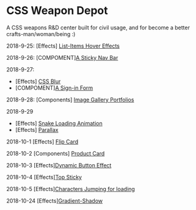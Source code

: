 # CSS Weapon Depot
A CSS weapons R&D center built for civil usage, and for become a better crafts-man/woman/being :)

2018-9-25: [Effects] [List-Items Hover Effects](/Effects/List_Items_Hover/)

2018-9-26: [COMPOMENT][A Sticky Nav Bar](/Components/StickNavBar/)

2018-9-27:  
- [Effects] [CSS Blur](/Effects/CSS-Blur/)
- [COMPOMENT][A Sign-in Form](/Components/SigninForm/)         

2018-9-28: [Components] [Image Gallery Portfolios](/Components/Portfolios/)

2018-9-29 
- [Effects] [Snake Loading Animation](/Effects/Snake_Loading/)
- [Effects] [Parallax](/Effects/Parallax/)



2018-10-1 [Effects] [Flip Card](/Effects/Flip_Card/)

2018-10-2 [Components] [Product Card](/Components/ProductCard/)

2018-10-3 [Effects][Dynamic Button Effect](/Effects/Dynamic_Button_Effect/)

2018-10-4 [Effects][Top Sticky](/Effects/Top-Sticky-Effect/)

2018-10-5 [Effects][Characters Jumping for loading](/Effects/Jumping-Effects/)

2018-10-24 [Effects][Gradient-Shadow](/Effects/Gradient-Shadow/)